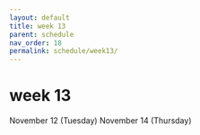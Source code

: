 ```yaml
---
layout: default
title: week 13
parent: schedule
nav_order: 18
permalink: schedule/week13/
---
```


# week 13

November 12 (Tuesday)
November 14 (Thursday)

